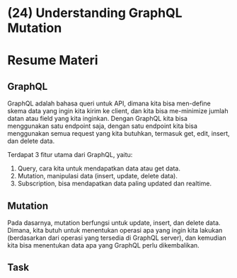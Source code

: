 # (24) Understanding GraphQL Mutation

# Resume Materi

## GraphQL

GraphQL adalah bahasa queri untuk API, dimana kita bisa men-define skema data yang ingin kita kirim ke client, dan kita bisa me-minimize jumlah datan atau field yang kita inginkan. Dengan GraphQL kita bisa menggunakan satu endpoint saja, dengan satu endpoint kita bisa menggunakan semua request yang kita butuhkan, termasuk get, edit, insert, dan delete data.

Terdapat 3 fitur utama dari GraphQL, yaitu:

1. Query, cara kita untuk mendapatkan data atau get data.
2. Mutation, manipulasi data (insert, update, delete data).
3. Subscription, bisa mendapatkan data paling updated dan realtime.

## Mutation

Pada dasarnya, mutation berfungsi untuk update, insert, dan delete data. Dimana, kita butuh untuk menentukan operasi apa yang ingin kita lakukan (berdasarkan dari operasi yang tersedia di GraphQL server), dan kemudian kita bisa menentukan data apa yang GraphQL perlu dikembalikan.

## Task
